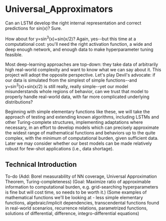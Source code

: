 # Universal_Approximators

Can an LSTM develop the right internal representation and correct predictions for sin(x)? Sure.

How about for y=sin<sup>3</sup>(x)+sin(x/2)? Again, yes--but this time at a computational cost: you'll need the right activation function, a wide and deep enough network, and enough data to make hyperparameter tuning feasible.

Most deep-learning approaches are top-down: they take data of arbitrarily high real-world complexity and want to know what we can say about it. This project will adopt the opposite perspective. Let's play Devil's advocate: if our data is simulated from the simplest of simple functions--and y=sin<sup>3</sup>(x)+sin(x/2) is still really, really simple--yet our model misunderstands whole regions of behavior, can we trust that model to properly handle real-world data, with far more complicated underlying distributions?

Beginning with simple elementary functions like these, we will take the approach of testing and extending known algorithms, including LSTMs and other Turing-complete structures, implementing adaptations where necessary, in an effort to develop models which can precisely approximate the widest range of mathematical functions and behaviors up to the quite complex, with the minimum of computational burden, given sufficient data. Later we may consider whether our best models can be made relatively robust for few-shot applications (i.e., data shortage).

## Technical Introduction

To-do
(Add: Borel measurability of NN coverage, Universal Approximation Theorem, Turing-completeness)
(Goal: Maximize ratio of approximable information to computational burden, e.g. grid-searching hyperparameters is fine but will cost time, so needs to be worth it.)
(Some examples of mathematical functions we'll be looking at - less simple elementary functions, algebraic/implicit dependencies, transcendental functions found in real-world scenarios, recurrence relations, parametrized functions, solutions of differential, difference, integro-differential equations)
